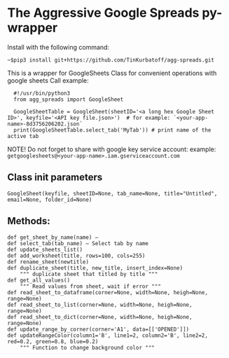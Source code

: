 # The Aggressive Google Spreads py-wrapper

Install with the following command:
```
~$pip3 install git+https://github.com/TinKurbatoff/agg-spreads.git
```

This is a wrapper  for GoogleSheets Class for convenient operations with google sheets
Call example:
```
  #!/usr/bin/python3
  from agg_spreads import GoogleSheet 

  GoogleSheetTable = GoogleSheet(sheetID='<a long hex Google Sheet ID>', keyfile='<API key file.json>')  # for example: `<your-app-name>-8d3756206202.json`
  print(GoogleSheetTable.select_tab('MyTab')) # print name of the active tab
```
NOTE! 
Do not forget to share with google key service account: example: `getgooglesheets@<your-app-name>.iam.gserviceaccount.com`

## Class init parameters

    GoogleSheet(keyfile, sheetID=None, tab_name=None, title="Untitled", email=None, folder_id=None)

## Methods:
    def get_sheet_by_name(name) — 
    def select_tab(tab_name) — Select tab by name
    def update_sheets_list() 
    def add_worksheet(title, rows=100, cols=255)
    def rename_sheet(newtitle)
    def duplicate_sheet(title, new_title, insert_index=None)
        """ duplicate sheet that titled by title """
    def get_all_values() 
        """ Read values from sheet, wait if error """
    def read_sheet_to_dataframe(corner=None, width=None, heigh=None, range=None)
    def read_sheet_to_list(corner=None, width=None, heigh=None, range=None)
    def read_sheet_to_dict(corner=None, width=None, heigh=None, range=None)
    def update_range_by_corner(corner='A1', data=[['OPENED']])
    def updateRangeColor(column1='B', line1=2, column2='B', line2=2, red=0.2, green=0.8, blue=0.2)
        """ Function to change background color """
